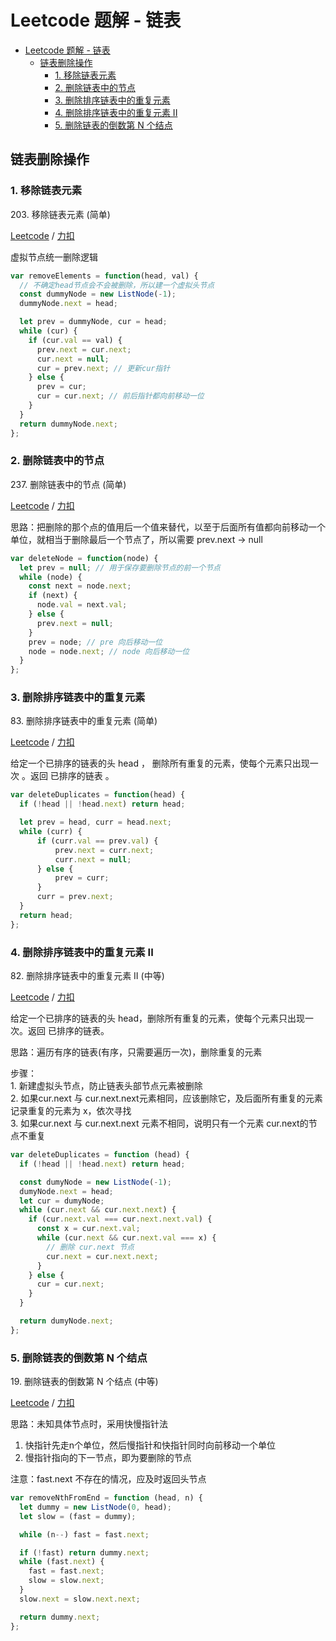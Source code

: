 # Leetcode 题解 - 链表
<!-- GFM-TOC -->
- [Leetcode 题解 - 链表](#leetcode-题解---链表)
  - [链表删除操作](#链表删除操作)
    - [1. 移除链表元素](#1-移除链表元素)
    - [2. 删除链表中的节点](#2-删除链表中的节点)
    - [3. 删除排序链表中的重复元素](#3-删除排序链表中的重复元素)
    - [4. 删除排序链表中的重复元素 II](#4-删除排序链表中的重复元素-ii)
    - [5. 删除链表的倒数第 N 个结点](#5-删除链表的倒数第-n-个结点)
<!-- GFM-TOC -->


## 链表删除操作

### 1. 移除链表元素

203\. 移除链表元素 (简单)

[Leetcode](https://leetcode.cn/problems/remove-linked-list-elements/) / [力扣](https://leetcode.cn/problems/remove-linked-list-elements/)

虚拟节点统一删除逻辑

```js
var removeElements = function(head, val) {
  // 不确定head节点会不会被删除，所以建一个虚拟头节点
  const dummyNode = new ListNode(-1);
  dummyNode.next = head;

  let prev = dummyNode, cur = head;
  while (cur) {
    if (cur.val == val) {
      prev.next = cur.next;
      cur.next = null;
      cur = prev.next; // 更新cur指针
    } else {
      prev = cur;
      cur = cur.next; // 前后指针都向前移动一位
    }
  }
  return dummyNode.next;
};
```

### 2. 删除链表中的节点

237\. 删除链表中的节点 (简单)

[Leetcode](https://leetcode-cn.com/problems/diameter-of-binary-tree/) / [力扣](https://leetcode-cn.com/problems/diameter-of-binary-tree/)

思路：把删除的那个点的值用后一个值来替代，以至于后面所有值都向前移动一个单位，就相当于删除最后一个节点了，所以需要 prev.next -> null

```js
var deleteNode = function(node) {
  let prev = null; // 用于保存要删除节点的前一个节点
  while (node) {
    const next = node.next;
    if (next) {
      node.val = next.val;
    } else {
      prev.next = null;
    }
    prev = node; // pre 向后移动一位
    node = node.next; // node 向后移动一位
  }
};
```

### 3. 删除排序链表中的重复元素

83\. 删除排序链表中的重复元素 (简单)

[Leetcode](https://leetcode.cn/problems/remove-duplicates-from-sorted-list/) / [力扣](https://leetcode.cn/problems/remove-duplicates-from-sorted-list/)

给定一个已排序的链表的头 head ， 删除所有重复的元素，使每个元素只出现一次 。返回 已排序的链表 。

```js
var deleteDuplicates = function(head) {
  if (!head || !head.next) return head;

  let prev = head, curr = head.next;
  while (curr) {
      if (curr.val == prev.val) {
          prev.next = curr.next;
          curr.next = null;
      } else {
          prev = curr;
      }
      curr = prev.next;
  }
  return head;
};
```

### 4. 删除排序链表中的重复元素 II

82\. 删除排序链表中的重复元素 II (中等)

[Leetcode](https://leetcode.cn/problems/remove-duplicates-from-sorted-list-ii/) / [力扣](https://leetcode.cn/problems/remove-duplicates-from-sorted-list-ii/)

给定一个已排序的链表的头 head，删除所有重复的元素，使每个元素只出现一次。返回 已排序的链表。

思路：遍历有序的链表(有序，只需要遍历一次)，删除重复的元素

步骤：<br>
    1. 新建虚拟头节点，防止链表头部节点元素被删除 <br>
    2. 如果cur.next 与 cur.next.next元素相同，应该删除它，及后面所有重复的元素
      记录重复的元素为 x，依次寻找
    <br>
    3. 如果cur.next 与 cur.next.next 元素不相同，说明只有一个元素 cur.next的节点不重复

```js
var deleteDuplicates = function (head) {
  if (!head || !head.next) return head;

  const dumyNode = new ListNode(-1);
  dumyNode.next = head;
  let cur = dumyNode;
  while (cur.next && cur.next.next) {
    if (cur.next.val === cur.next.next.val) {
      const x = cur.next.val;
      while (cur.next && cur.next.val === x) {
        // 删除 cur.next 节点
        cur.next = cur.next.next;
      }
    } else {
      cur = cur.next;
    }
  }

  return dumyNode.next;
};
```

### 5. 删除链表的倒数第 N 个结点

19\. 删除链表的倒数第 N 个结点 (中等)

[Leetcode](https://leetcode.cn/problems/remove-nth-node-from-end-of-list/) / [力扣](https://leetcode.cn/problems/remove-nth-node-from-end-of-list/)

思路：未知具体节点时，采用快慢指针法<br>
1. 快指针先走n个单位，然后慢指针和快指针同时向前移动一个单位<br>
2. 慢指针指向的下一节点，即为要删除的节点

注意：fast.next 不存在的情况，应及时返回头节点

```js
var removeNthFromEnd = function (head, n) {
  let dummy = new ListNode(0, head);
  let slow = (fast = dummy);

  while (n--) fast = fast.next;

  if (!fast) return dummy.next;
  while (fast.next) {
    fast = fast.next;
    slow = slow.next;
  }
  slow.next = slow.next.next;

  return dummy.next;
};
```
